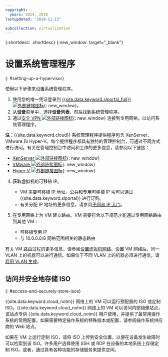 ```yaml
---
copyright:
  years: 2014, 2018
lastupdated: "2018-11-15"

subcollection: virtualization
---
```

{:shortdesc: .shortdesc}
{:new_window: target="_blank"}

# 设置系统管理程序
{: #setting-up-a-hypervisor}

使用以下步骤来设置系统管理程序。

1. 使用您的唯一凭证登录到 [{{site.data.keyword.slportal_full}} ![外部链接图标](../../icons/launch-glyph.svg "外部链接图标")](https://control.softlayer.com/){: new_window}。
2. 从**设备**菜单中，选择**设备列表**，然后找到系统管理程序。
3. 通过[安全 VPN ![外部链接图标](../../icons/launch-glyph.svg "外部链接图标")](https://www.softlayer.com/vpn-access){: new_window} 连接到专用网络，以访问系统管理程序。

**注：**{{site.data.keyword.cloud}} 系统管理程序提供程序包含 XenServer、VMware 和 Hyper-V。每个提供程序都具有独特的管理控制台，可通过不同方式进行访问。有关在管理控制台中访问和工作的更多信息，请参阅以下链接：

   * [XenServer ![外部链接图标](../../icons/launch-glyph.svg "外部链接图标")](https://support.citrix.com/en/products/xenserver){: new_window}
   * [VMware ![外部链接图标](../../icons/launch-glyph.svg "外部链接图标")](https://www.vmware.com/support/vsphere-hypervisor.html){: new_window}
   * [Hyper-V ![外部链接图标](../../icons/launch-glyph.svg "外部链接图标")](https://technet.microsoft.com/en-us/windowsserver/dd448604){: new_window}

4. 获取虚拟机的可移植 IP。
    * VM 需要可移植 IP 地址。公共和专用可移植 IP 块可以通过 {{site.data.keyword.slportal}} 进行订购。
    * 有关分配 IP 地址的更多信息，请参阅[子网和 IP 入门](/docs/infrastructure/subnets?topic=subnets-getting-started-subnets-ips#getting-started-subnets-ips)。

5. 在专用网络上为 VM 建立路由。VM 需要符合以下规范才能通过专用网络路由到其他 VM：
    * 可移植专用 IP
    * 与 10.0.0.0/8 网络范围相关的静态路由

有关 VM 路由过程的更多信息，请参阅[设置虚拟机网络](/docs/infrastructure/virtualization?topic=Virtualization-setting-up-a-virtual-machine-network)。设置 VM 网络后，同一 VLAN 上的机器可以进行通信。如果位于不同 VLAN 上的机器必须进行通信，请[启用 VLAN 生成](/docs/infrastructure/vlans?topic=vlans-vlan-spanning)。

## 访问并安全地存储 ISO
{: #access-and-securely-store-isos}

{{site.data.keyword.cloud_notm}} 网络上的 VM 可以运行预配置的 ISO 或定制 ISO。{{site.data.keyword.cloud_notm}} 网络上的 VM 可以访问内部镜像站点，该站点专供 {{site.data.keyword.cloud_notm}} 用户使用，并提供了最常用操作系统的常用配置。如果需要特定操作系统的特殊版本或配置，请参阅操作系统供应商的 Web 站点。

如果在 VM 上运行定制 ISO，请将 ISO 上传到安全位置，以便在设备发生故障时可以检索到该 ISO。许多用户选择使用 SSH 或 RDP 在设备的本地系统上存储定制 ISO。或者，通过具有各种功能的存储服务来提供空间。
